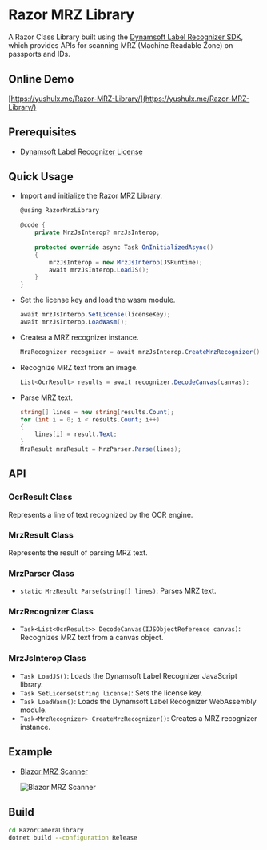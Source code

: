 # Razor MRZ Library
A Razor Class Library built using the [Dynamsoft Label Recognizer SDK](https://www.npmjs.com/package/dynamsoft-label-recognizer?activeTab=readme), which provides APIs for scanning MRZ (Machine Readable Zone) on passports and IDs.

## Online Demo
[https://yushulx.me/Razor-MRZ-Library/](https://yushulx.me/Razor-MRZ-Library/)

## Prerequisites
- [Dynamsoft Label Recognizer License](https://www.dynamsoft.com/customer/license/trialLicense?product=dlr)

## Quick Usage
- Import and initialize the Razor MRZ Library.
    
    ```csharp
    @using RazorMrzLibrary
    
    @code {
        private MrzJsInterop? mrzJsInterop;
        
        protected override async Task OnInitializedAsync()
        {
            mrzJsInterop = new MrzJsInterop(JSRuntime);
            await mrzJsInterop.LoadJS();
        }
    }
    ```

- Set the license key and load the wasm module.
    
    ```csharp
    await mrzJsInterop.SetLicense(licenseKey);
    await mrzJsInterop.LoadWasm();
    ```

- Createa a MRZ recognizer instance.
    
    ```csharp
    MrzRecognizer recognizer = await mrzJsInterop.CreateMrzRecognizer();
    ```

- Recognize MRZ text from an image.
    
    ```csharp
    List<OcrResult> results = await recognizer.DecodeCanvas(canvas);
    ```

- Parse MRZ text.
    
    ```csharp
    string[] lines = new string[results.Count];
    for (int i = 0; i < results.Count; i++)
    {
        lines[i] = result.Text;
    }
    MrzResult mrzResult = MrzParser.Parse(lines);
    ```

## API

### OcrResult Class
Represents a line of text recognized by the OCR engine.

### MrzResult Class
Represents the result of parsing MRZ text.

### MrzParser Class
- `static MrzResult Parse(string[] lines)`: Parses MRZ text.

### MrzRecognizer Class

- `Task<List<OcrResult>> DecodeCanvas(IJSObjectReference canvas)`: Recognizes MRZ text from a canvas object.

### MrzJsInterop Class 
- `Task LoadJS()`: Loads the Dynamsoft Label Recognizer JavaScript library.
- `Task SetLicense(string license)`: Sets the license key.
- `Task LoadWasm()`: Loads the Dynamsoft Label Recognizer WebAssembly module.
- `Task<MrzRecognizer> CreateMrzRecognizer()`: Creates a MRZ recognizer instance.


## Example
- [Blazor MRZ Scanner](https://github.com/yushulx/Razor-Camera-Library/tree/main/example)

   ![Blazor MRZ Scanner](https://camo.githubusercontent.com/d09afc93937e6034834bf740b9cbc517a02c396e82d3a40c1d6c53ae38a998c6/68747470733a2f2f7777772e64796e616d736f66742e636f6d2f636f6465706f6f6c2f696d672f323032332f31322f72617a6f722d6d727a2d6c6962726172792d626c617a6f722d6170702e706e67)

## Build
```bash
cd RazorCameraLibrary
dotnet build --configuration Release
```
